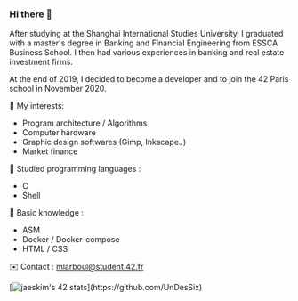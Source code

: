 ### Hi there 👋

After studying at the Shanghai International Studies University, I graduated with a master's degree in Banking and Financial Engineering from ESSCA Business School.
I then had various experiences in banking and real estate investment firms.

At the end of 2019, I decided to become a developer and to join the 42 Paris school in November 2020.

🧐 My interests: 
- Program architecture / Algorithms
- Computer hardware
- Graphic design softwares (Gimp, Inkscape..)
- Market finance

🧠 Studied programming languages : 
- C
- Shell

🌱 Basic knowledge :
- ASM
- Docker / Docker-compose
- HTML / CSS

✉️ Contact :
mlarboul@student.42.fr

[![jaeskim's 42 stats](https://badge42.herokuapp.com/api/stats/mlarboul?)](https://github.com/UnDesSix)
